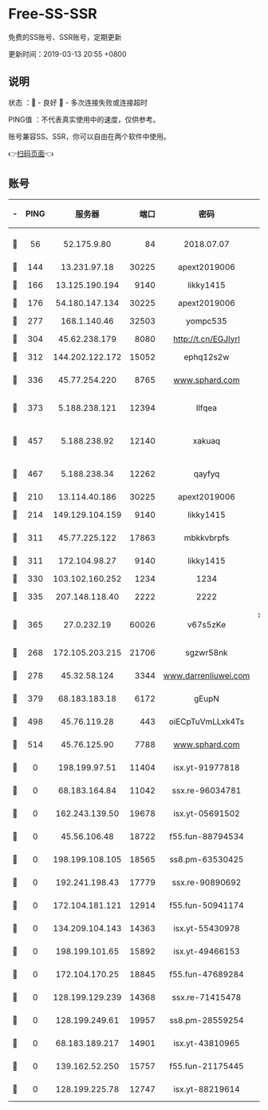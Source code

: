 # Free-SS-SSR

免费的SS账号、SSR账号，定期更新

更新时间：2019-03-13 20:55 +0800

## 说明

状态     ：🙂 - 良好 🙁 - 多次连接失败或连接超时

PING值   ：不代表真实使用中的速度，仅供参考。

账号兼容SS、SSR，你可以自由在两个软件中使用。

👉[扫码页面](https://liesauer.github.io/Free-SS-SSR/)👈

## 账号

|-|PING|服务器|端口|密码|加密方式|区域|
|:----:|:----:|:-----:|-----:|:----:|:----:|:----:|
|🙂|56|52.175.9.80|84|2018.07.07|chacha20-ietf-poly1305|HK|
|🙂|144|13.231.97.18|30225|apext2019006|chacha20|JP|
|🙂|166|13.125.190.194|9140|likky1415|aes-256-cfb|KR|
|🙂|176|54.180.147.134|30225|apext2019006|chacha20|KR|
|🙂|277|168.1.140.46|32503|yompc535|aes-256-cfb|AU|
|🙂|304|45.62.238.179|8080|http://t.cn/EGJIyrl|rc4-md5|CA|
|🙂|312|144.202.122.172|15052|ephq12s2w|aes-256-cfb|US|
|🙂|336|45.77.254.220|8765|www.sphard.com|aes-256-cfb|SG|
|🙂|373|5.188.238.121|12394|llfqea|chacha20-ietf-poly1305|BR|
|🙂|457|5.188.238.92|12140|xakuaq|chacha20-ietf-poly1305|BR|
|🙂|467|5.188.238.34|12262|qayfyq|chacha20-ietf-poly1305|BR|
|🙂|210|13.114.40.186|30225|apext2019006|chacha20|JP|
|🙂|214|149.129.104.159|9140|likky1415|aes-256-cfb|HK|
|🙂|311|45.77.225.122|17863|mbkkvbrpfs|aes-256-cfb|GB|
|🙂|311|172.104.98.27|9140|likky1415|aes-256-cfb|JP|
|🙂|330|103.102.160.252|1234|1234|rc4-md5|JP|
|🙂|335|207.148.118.40|2222|2222|aes-256-cfb|SG|
|🙂|365|27.0.232.19|60026|v67s5zKe|xchacha20-ietf-poly1305|HK|
|🙁|268|172.105.203.215|21706|sgzwr58nk|aes-256-cfb|JP|
|🙁|278|45.32.58.124|3344|www.darrenliuwei.com|aes-256-cfb|JP|
|🙁|379|68.183.183.18|6172|gEupN|aes-256-cfb|SG|
|🙁|498|45.76.119.28|443|oiECpTuVmLLxk4Ts|aes-256-cfb|AU|
|🙁|514|45.76.125.90|7788|www.sphard.com|aes-256-cfb|AU|
|🙁|0|198.199.97.51|11404|isx.yt-91977818|aes-256-cfb|US|
|🙁|0|68.183.164.84|11042|ssx.re-96034781|aes-256-cfb|US|
|🙁|0|162.243.139.50|19678|isx.yt-05691502|aes-256-cfb|US|
|🙁|0|45.56.106.48|18722|f55.fun-88794534|aes-256-cfb|US|
|🙁|0|198.199.108.105|18565|ss8.pm-63530425|aes-256-cfb|US|
|🙁|0|192.241.198.43|17779|ssx.re-90890692|aes-256-cfb|US|
|🙁|0|172.104.181.121|12914|f55.fun-50941174|aes-256-cfb|SG|
|🙁|0|134.209.104.143|14363|isx.yt-55430978|aes-256-cfb|SG|
|🙁|0|198.199.101.65|15892|isx.yt-49466153|aes-256-cfb|US|
|🙁|0|172.104.170.25|18845|f55.fun-47689284|aes-256-cfb|SG|
|🙁|0|128.199.129.239|14368|ssx.re-71415478|aes-256-cfb|SG|
|🙁|0|128.199.249.61|19957|ss8.pm-28559254|aes-256-cfb|SG|
|🙁|0|68.183.189.217|14901|isx.yt-43810965|aes-256-cfb|SG|
|🙁|0|139.162.52.250|15757|f55.fun-21175445|aes-256-cfb|SG|
|🙁|0|128.199.225.78|12747|isx.yt-88219614|aes-256-cfb|SG|
